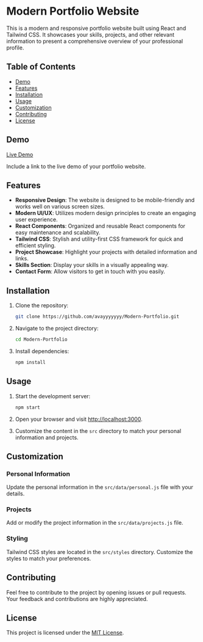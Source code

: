 # Modern Portfolio Website

This is a modern and responsive portfolio website built using React and Tailwind CSS. It showcases your skills, projects, and other relevant information to present a comprehensive overview of your professional profile.

## Table of Contents

- [Demo](#demo)
- [Features](#features)
- [Installation](#installation)
- [Usage](#usage)
- [Customization](#customization)
- [Contributing](#contributing)
- [License](#license)

## Demo

[Live Demo](https://modern-portfolio-new.vercel.app)

Include a link to the live demo of your portfolio website.

## Features

- **Responsive Design**: The website is designed to be mobile-friendly and works well on various screen sizes.
- **Modern UI/UX**: Utilizes modern design principles to create an engaging user experience.
- **React Components**: Organized and reusable React components for easy maintenance and scalability.
- **Tailwind CSS**: Stylish and utility-first CSS framework for quick and efficient styling.
- **Project Showcase**: Highlight your projects with detailed information and links.
- **Skills Section**: Display your skills in a visually appealing way.
- **Contact Form**: Allow visitors to get in touch with you easily.

## Installation

1. Clone the repository:

   ```bash
   git clone https://github.com/avayyyyyyy/Modern-Portfolio.git
   ```

2. Navigate to the project directory:

   ```bash
   cd Modern-Portfolio
   ```

3. Install dependencies:

   ```bash
   npm install
   ```

## Usage

1. Start the development server:

   ```bash
   npm start
   ```

2. Open your browser and visit [http://localhost:3000](http://localhost:3000).

3. Customize the content in the `src` directory to match your personal information and projects.

## Customization

### Personal Information

Update the personal information in the `src/data/personal.js` file with your details.

### Projects

Add or modify the project information in the `src/data/projects.js` file.

### Styling

Tailwind CSS styles are located in the `src/styles` directory. Customize the styles to match your preferences.

## Contributing

Feel free to contribute to the project by opening issues or pull requests. Your feedback and contributions are highly appreciated.

## License

This project is licensed under the [MIT License](LICENSE).
